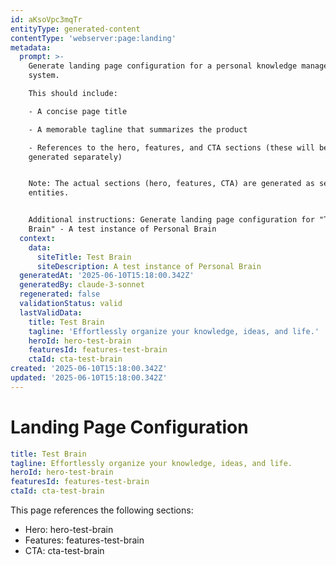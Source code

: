 ```yaml
---
id: aKsoVpc3mqTr
entityType: generated-content
contentType: 'webserver:page:landing'
metadata:
  prompt: >-
    Generate landing page configuration for a personal knowledge management
    system.

    This should include:

    - A concise page title

    - A memorable tagline that summarizes the product

    - References to the hero, features, and CTA sections (these will be
    generated separately)


    Note: The actual sections (hero, features, CTA) are generated as separate
    entities.


    Additional instructions: Generate landing page configuration for "Test
    Brain" - A test instance of Personal Brain
  context:
    data:
      siteTitle: Test Brain
      siteDescription: A test instance of Personal Brain
  generatedAt: '2025-06-10T15:18:00.342Z'
  generatedBy: claude-3-sonnet
  regenerated: false
  validationStatus: valid
  lastValidData:
    title: Test Brain
    tagline: 'Effortlessly organize your knowledge, ideas, and life.'
    heroId: hero-test-brain
    featuresId: features-test-brain
    ctaId: cta-test-brain
created: '2025-06-10T15:18:00.342Z'
updated: '2025-06-10T15:18:00.342Z'
---
```

# Landing Page Configuration

```yaml
title: Test Brain
tagline: Effortlessly organize your knowledge, ideas, and life.
heroId: hero-test-brain
featuresId: features-test-brain
ctaId: cta-test-brain

```

This page references the following sections:
- Hero: hero-test-brain
- Features: features-test-brain
- CTA: cta-test-brain
